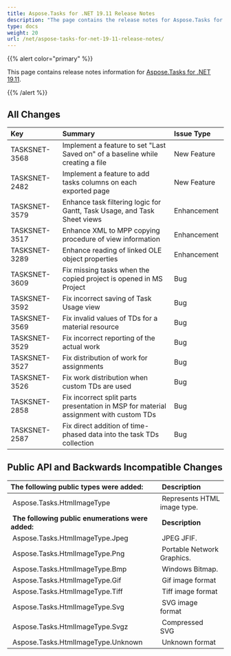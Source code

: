 ```yaml
---
title: Aspose.Tasks for .NET 19.11 Release Notes
description: "The page contains the release notes for Aspose.Tasks for .NET 19.11."
type: docs
weight: 20
url: /net/aspose-tasks-for-net-19-11-release-notes/
---
```


{{% alert color="primary" %}} 

This page contains release notes information for [Aspose.Tasks for .NET 19.11](https://downloads.aspose.com/tasks/net/new-releases/aspose.tasks-for-.net-19.11/).

{{% /alert %}} 
## **All Changes**

|**Key** |**Summary** |**Issue Type**|
| :- | :- | :- |
|TASKSNET-3568 |Implement a feature to set "Last Saved on" of a baseline while creating a file |New Feature|
|TASKSNET-2482 |Implement a feature to add tasks columns on each exported page |New Feature |
|TASKSNET-3579 |Enhance task filtering logic for Gantt, Task Usage, and Task Sheet views |Enhancement|
|TASKSNET-3517 |Enhance XML to MPP copying procedure of view information |Enhancement |
|TASKSNET-3289 |Enhance reading of linked OLE object properties |Enhancement |
|TASKSNET-3609 |Fix missing tasks when the copied project is opened in MS Project |Bug|
|TASKSNET-3592 |Fix incorrect saving of Task Usage view |Bug|
|TASKSNET-3569 |Fix invalid values of TDs for a material resource |Bug |
|TASKSNET-3529 |Fix incorrect reporting of the actual work |Bug |
|TASKSNET-3527 |Fix distribution of work for assignments |Bug |
|TASKSNET-3526 |Fix work distribution when custom TDs are used |Bug |
|TASKSNET-2858 |Fix incorrect split parts presentation in MSP for material assignment with custom TDs |Bug |
|TASKSNET-2587 |Fix direct addition of time-phased data into the task TDs collection |Bug |

## **Public API and Backwards Incompatible Changes**

|**The following public types were added:** | **Description** |
| :- | :- |
| Aspose.Tasks.HtmlImageType | Represents HTML image type. |
| **The following public enumerations were added:** | **Description** |
| Aspose.Tasks.HtmlImageType.Jpeg | JPEG JFIF. |
| Aspose.Tasks.HtmlImageType.Png | Portable Network Graphics. |
| Aspose.Tasks.HtmlImageType.Bmp | Windows Bitmap. |
| Aspose.Tasks.HtmlImageType.Gif | Gif image format |
| Aspose.Tasks.HtmlImageType.Tiff | Tiff image format |
| Aspose.Tasks.HtmlImageType.Svg | SVG image format |
| Aspose.Tasks.HtmlImageType.Svgz | Compressed SVG |
| Aspose.Tasks.HtmlImageType.Unknown | Unknown format |

